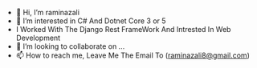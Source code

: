 - 👋 Hi, I’m raminazali
- 👀 I’m interested in C# And Dotnet Core 3 or 5 
- I Worked With The Django Rest FrameWork  And Intrested In Web Development
- 💞️ I’m looking to collaborate on ...
- 📫 How to reach me, Leave Me The Email To (raminazali8@gmail.com)

<!---
raminazali/raminazali is a ✨ special ✨ repository because its `README.md` (this file) appears on your GitHub profile.
You can click the Preview link to take a look at your changes.
--->
